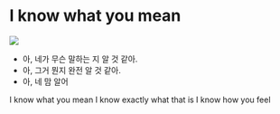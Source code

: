 # I know what you mean
![](https://www.youtube.com/watch?v=n8qv6p5Ji1k)
- 아, 네가 무슨 말하는 지 알 것 같아.
- 아, 그거 뭔지 완전 알 것 같아.
- 아, 네 맘 알어

I know what you mean
I know exactly what that is
I know how you feel


